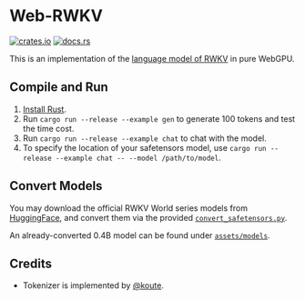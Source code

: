 # Web-RWKV
[![crates.io](https://img.shields.io/crates/v/web-rwkv)](https://crates.io/crates/web-rwkv)
[![docs.rs](https://docs.rs/web-rwkv/badge.svg)](https://docs.rs/web-rwkv)

This is an implementation of the [language model of RWKV](https://github.com/BlinkDL/RWKV-LM) in pure WebGPU.

## Compile and Run
1. [Install Rust](https://rustup.rs/).
2. Run `cargo run --release --example gen` to generate 100 tokens and test the time cost.
3. Run `cargo run --release --example chat` to chat with the model.
4. To specify the location of your safetensors model, use `cargo run --release --example chat -- --model /path/to/model`.

## Convert Models
You may download the official RWKV World series models from [HuggingFace](https://huggingface.co/BlinkDL/rwkv-4-world), and convert them via the provided [`convert_safetensors.py`](convert_safetensors.py).

An already-converted 0.4B model can be found under [`assets/models`](assets/models/RWKV-4-World-0.4B-v1-20230529-ctx4096.st).

## Credits
- Tokenizer is implemented by [@koute](https://github.com/koute/rwkv_tokenizer).